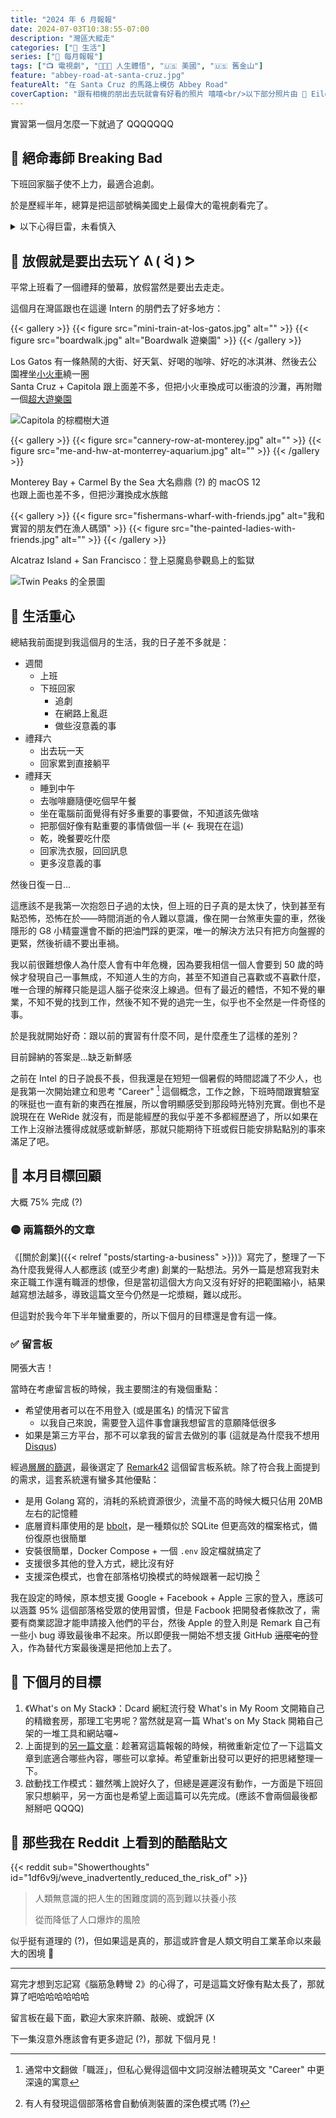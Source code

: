 ```yaml
---
title: "2024 年 6 月報報"
date: 2024-07-03T10:38:55-07:00
description: "灣區大縱走"
categories: ["🍫 生活"]
series: ["📰 每月報報"]
tags: ["📺 電視劇", "🧑🏻‍🏫 人生體悟", "🇺🇸 美國", "🇺🇸 舊金山"]
feature: "abbey-road-at-santa-cruz.jpg"
featureAlt: "在 Santa Cruz 的馬路上模仿 Abbey Road"
coverCaption: "跟有相機的朋出去玩就會有好看的照片 嘻嘻<br/>以下部分照片由 📸 Eileen 協力提供 🫶🏻"
---
```


實習第一個月怎麼一下就過了 QQQQQQQ

## 💊 絕命毒師 Breaking Bad

下班回家腦子使不上力，最適合追劇。

於是歷經半年，總算是把這部號稱美國史上最偉大的電視劇看完了。

<details>
<summary>以下心得巨雷，未看慎入</summary>

![Walter 在最後一幕摸著製毒器具](walter-white.jpg)

大場面還是很精彩，最後 Walter 的死法也算是安排的得當，有符合我對這部分的期待。美中不足的可能是，他在第四季結束之後的轉變有點太巨大，前面安排了那麼多事件去慢慢形塑他的心境反而顯得...有點沒必要？

可以感覺有鑑於第四季收視表現不錯，然後第五季的期待被拉太高，編劇不得不安排一個大場面來作為大結局，但這個新的大反派在前四季從來沒有出現過，甚至在第五季的出場次數不多，跟 Walter 的交手也不夠多，導致這個突如其來的新反派反而顯的有點「不夠格」，私心覺得，如果是 Gus 來當這個最終的反派，和 Walter 正面交手，或許會更有張力。

製毒的出發點是為了在 Walter 離開之後讓他的家人在財務上沒有後顧之憂，然後到中後期才漸漸轉變成滿足他在這個過程所獲得的快感，就算說他最後也體認到這個微妙的變化，再怎麼說他所做的一切都還是為他的家人，不管是塞錢給 Flynn，還是回來把所有潛在的危險消除；然而在他回來後，Skyler 最終似乎還是沒有接受他，也沒有機會跟 Flynn 當面道別，和 Jesse 的夥伴關係也是在不明不白之中結束。

《絕命毒師》對我來說最悲劇的點，準確來說應該是 Walter White 的一切都是他的一廂情願，而他的一生也沒被任何人認同，甚至理解。

</details>

## 🫨 放假就是要出去玩ㄚ ᕕ ( ᐛ ) ᕗ

平常上班看了一個禮拜的螢幕，放假當然是要出去走走。

這個月在灣區跟也在這邊 Intern 的朋們去了好多地方：

{{< gallery >}}
{{< figure src="mini-train-at-los-gatos.jpg" alt="" >}}
{{< figure src="boardwalk.jpg" alt="Boardwalk 遊樂園" >}}
{{< /gallery >}}
<figcaption class="text-center">
  Los Gatos 有一條熱鬧的大街、好天氣、好喝的咖啡、好吃的冰淇淋、然後去公園裡坐<a href="https://maps.app.goo.gl/mmVrB8tTsc4Akoqi6" target="_blank" rel="noopener noreferrer">小火車</a>繞一圈
  <br/>
  Santa Cruz + Capitola 跟上面差不多，但把小火車換成可以衝浪的沙灘，再附贈一個<a href="https://maps.app.goo.gl/n4pbfG7k5Cp3cLys6" target="_blank" rel="noopener noreferrer">超大遊樂園</a>
</figcaption>

![Capitola 的棕櫚樹大道](capitola.jpg "Capitola 的棕櫚樹大道")

{{< gallery >}}
{{< figure src="cannery-row-at-monterey.jpg" alt="" >}}
{{< figure src="me-and-hw-at-monterrey-aquarium.jpg" alt="" >}}
{{< /gallery >}}
<figcaption class="text-center">
  Monterey Bay + Carmel By the Sea 大名鼎鼎 (?) 的 macOS 12
  <br/>
  也跟上面也差不多，但把沙灘換成水族館
</figcaption>

{{< gallery >}}
{{< figure src="fishermans-wharf-with-friends.jpg" alt="我和實習的朋友們在漁人碼頭" >}}
{{< figure src="the-painted-ladies-with-friends.jpg" alt="" >}}
{{< /gallery >}}
<figcaption class="text-center">Alcatraz Island + San Francisco：登上惡魔島參觀島上的監獄</figcaption>

![Twin Peaks 的全景圖](panoramic-views-at-twin-peaks.jpg "然後去附近的山頂上看風<br/>[Christmas Tree Point](https://maps.app.goo.gl/15zcGbrxt5nn16GK8) 可以 360° 環視整個舊金山市區")

## 🧭 生活重心

總結我前面提到我這個月的生活，我的日子差不多就是：

- 週間
  - 上班
  - 下班回家
    - 追劇
    - 在網路上亂逛
    - 做些沒意義的事
- 禮拜六
  - 出去玩一天
  - 回家累到直接躺平
- 禮拜天
  - 睡到中午
  - 去咖啡廳隨便吃個早午餐
  - 坐在電腦前面覺得有好多重要的事要做，不知道該先做啥
  - 把那個好像有點重要的事情做個一半 (← 我現在在這)
  - 乾，晚餐要吃什麼
  - 回家洗衣服，回回訊息
  - 更多沒意義的事

然後日復一日...

這應該不是我第一次抱怨日子過的太快，但上班的日子真的是太快了，快到甚至有點恐怖，恐怖在於——時間消逝的令人難以意識，像在開一台煞車失靈的車，然後隱形的 G8 小精靈還會不斷的把油門踩的更深，唯一的解決方法只有把方向盤握的更緊，然後祈禱不要出車禍。

我以前很難想像人為什麼人會有中年危機，因為要我相信一個人會要到 50 歲的時候才發現自己一事無成，不知道人生的方向，甚至不知道自己喜歡或不喜歡什麼，唯一合理的解釋只能是這人腦子從來沒上線過。但有了最近的體悟，不知不覺的畢業，不知不覺的找到工作，然後不知不覺的過完一生，似乎也不全然是一件奇怪的事。

於是我就開始好奇：跟以前的實習有什麼不同，是什麼產生了這樣的差別？

目前歸納的答案是...缺乏新鮮感

之前在 Intel 的日子說長不長，但我還是在短短一個暑假的時間認識了不少人，也是我第一次開始建立和思考 "Career" [^2] 這個概念，工作之餘，下班時間跟實驗室的咪挺也一直有新的東西在推展，所以會明顯感受到那段時光特別充實。倒也不是說現在在 WeRide 就沒有，而是能經歷的我似乎差不多都經歷過了，所以如果在工作上沒辦法獲得成就感或新鮮感，那就只能期待下班或假日能安排點點別的事來滿足了吧。

[^2]: 通常中文翻做「職涯」，但私心覺得這個中文詞沒辦法體現英文 "Career" 中更深遠的寓意

## 🎯 本月目標回顧

大概 75% 完成 (?)

### 🟡 兩篇額外的文章

《[關於創業]({{< relref "posts/starting-a-business" >}})》寫完了，整理了一下為什麼我覺得人人都應該 (或至少考慮) 創業的一點想法。另外一篇是想寫我對未來正職工作還有職涯的想像，但是當初這個大方向又沒有好好的把範圍縮小，結果越寫想法越多，導致這篇文至今仍然是一坨漿糊，難以成形。

但這對於我今年下半年蠻重要的，所以下個月的目標還是會有這一條。

### ✅ 留言板

開張大吉！

當時在考慮留言板的時候，我主要關注的有幾個重點：

- 希望使用者可以在不用登入 (或是匿名) 的情況下留言
  - 以我自己來說，需要登入這件事會讓我想留言的意願降低很多
- 如果是第三方平台，那不可以拿我的留言去做別的事 (這就是為什麼我不想用 [Disqus](https://www.google.com/search?q=site%3Ahttps%3A%2F%2Fnews.ycombinator.com%2F+Disqus))

經過[層層的篩選](https://github.com/tomy0000000/blog/issues/19)，最後選定了 [Remark42](https://remark42.com/) 這個留言板系統。除了符合我上面提到的需求，這套系統還有蠻多其他優點：

- 是用 Golang 寫的，消耗的系統資源很少，流量不高的時候大概只佔用 20MB 左右的記憶體
- 底層資料庫使用的是 [bbolt](https://github.com/etcd-io/bbolt)，是一種類似於 SQLite 但更高效的檔案格式，備份復原也很簡單
- 安裝很簡單，Docker Compose + 一個 `.env` 設定檔就搞定了
- 支援很多其他的登入方式，總比沒有好
- 支援深色模式，也會在部落格切換模式的時候跟著一起切換 [^1]

我在設定的時候，原本想支援 Google + Facebook + Apple 三家的登入，應該可以涵蓋 95% 這個部落格受眾的使用習慣，但是 Facbook 把開發者條款改了，需要有商業認證才能申請接入他們的平台，然後 Apple 的登入則是 Remark 自己有一些小 bug 導致最後串不起來。所以即便我一開始不想支援 GitHub ~~這麼宅的~~登入，作為替代方案最後還是把他加上去了。

[^1]: 有人有發現這個部落格會自動偵測裝置的深色模式嗎 (?)

## 🎯 下個月的目標

1. 《What's on My Stack》：Dcard 網紅流行發 What's in My Room 文開箱自己的精緻套房，那理工宅男呢？當然就是寫一篇 What's on My Stack 開箱自己架的一堆工具和網站囉~
2. 上面提到的[另一篇文章](#-兩篇額外的文章)：趁著寫這篇報報的時候，稍微重新定位了一下這篇文章到底適合哪些內容，哪些可以拿掉。希望重新出發可以更好的把思緒整理一下。
3. 啟動找工作模式：雖然嘴上說好久了，但總是遲遲沒有動作，一方面是下班回家只想躺平，另一方面也是希望上面這篇可以先完成。(應該不會兩個最後都掰掰吧 QQQQ)

## 👻 那些我在 Reddit 上看到的酷酷貼文

{{< reddit sub="Showerthoughts" id="1df6v9j/weve_inadvertently_reduced_the_risk_of" >}}

> 人類無意識的把人生的困難度調的高到難以扶養小孩
>
> 從而降低了人口爆炸的風險

似乎挺有道理的 (?)，但如果這是真的，那這或許會是人類文明自工業革命以來最大的困境 🤔

---

寫完才想到忘記寫《腦筋急轉彎 2》的心得了，可是這篇文好像有點太長了，那就算了吧哈哈哈哈哈哈

留言板在最下面，歡迎大家來許願、敲碗、或銳評 (X

下一集沒意外應該會有更多遊記 (?)，那就 下個月見！

